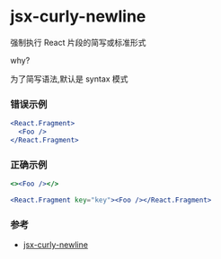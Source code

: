 # jsx-curly-newline

强制执行 React 片段的简写或标准形式

why?

为了简写语法,默认是 syntax 模式

### 错误示例

```jsx
<React.Fragment>
  <Foo />
</React.Fragment>
```

### 正确示例

```jsx
<><Foo /></>

<React.Fragment key="key"><Foo /></React.Fragment>
```

### 参考

- [jsx-curly-newline](https://github.com/jsx-eslint/eslint-plugin-react/blob/c42b624d0fb9ad647583a775ab9751091eec066f/docs/rules/jsx-curly-newline)
